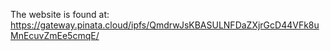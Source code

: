 The website is found at:
https://gateway.pinata.cloud/ipfs/QmdrwJsKBASULNFDaZXjrGcD44VFk8uMnEcuvZmEe5cmqE/

